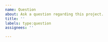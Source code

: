 ```yaml
---
name: Question
about: Ask a question regarding this project.
title: ''
labels: type:question
assignees: ''

---
```



